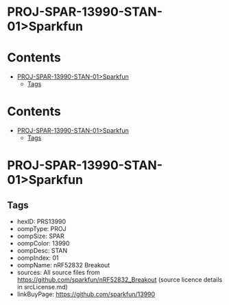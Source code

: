 
PROJ-SPAR-13990-STAN-01>Sparkfun
================================

Contents
========

* [PROJ-SPAR-13990-STAN-01>Sparkfun](#proj-spar-13990-stan-01sparkfun)
	* [Tags](#tags)

Contents
========

* [PROJ-SPAR-13990-STAN-01>Sparkfun](#proj-spar-13990-stan-01sparkfun)
	* [Tags](#tags)

# PROJ-SPAR-13990-STAN-01>Sparkfun

## Tags

- hexID: PRS13990
- oompType: PROJ
- oompSize: SPAR
- oompColor: 13990
- oompDesc: STAN
- oompIndex: 01
- oompName: nRF52832 Breakout
- sources: All source files from https://github.com/sparkfun/nRF52832_Breakout (source licence details in srcLicense.md)
- linkBuyPage: https://github.com/sparkfun/13990
